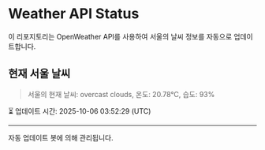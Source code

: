 
# Weather API Status

이 리포지토리는 OpenWeather API를 사용하여 서울의 날씨 정보를 자동으로 업데이트합니다.

## 현재 서울 날씨
> 서울의 현재 날씨: overcast clouds, 온도: 20.78°C, 습도: 93%

⏳ 업데이트 시간: 2025-10-06 03:52:29 (UTC)

---
자동 업데이트 봇에 의해 관리됩니다.
